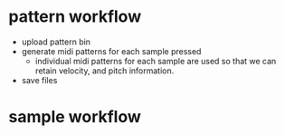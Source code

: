 # pattern workflow

- upload pattern bin
- generate midi patterns for each sample pressed
  - individual midi patterns for each sample are used so that we can retain velocity, and pitch information.
- save files

# sample workflow